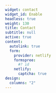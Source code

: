 ```yaml
---
widget: contact
widget_id: Enable
headless: true
weight: 130
title: Contact
subtitle: null
active: true
content:
  autolink: true
  form:
    provider: netlify
    formspree:
      #? id
    netlify:
      captcha: true
design:
  columns: "2"
---
```

